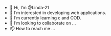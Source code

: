 - 👋 Hi, I’m @Linda-21
- 👀 I’m interested in developing web applications.
- 🌱 I’m currently learning c and OOD.
- 💞️ I’m looking to collaborate on ...
- 📫 How to reach me ...

<!---
Linda-21/Linda-21 is a ✨ special ✨ repository because its `README.md` (this file) appears on your GitHub profile.
You can click the Preview link to take a look at your changes.
--->

